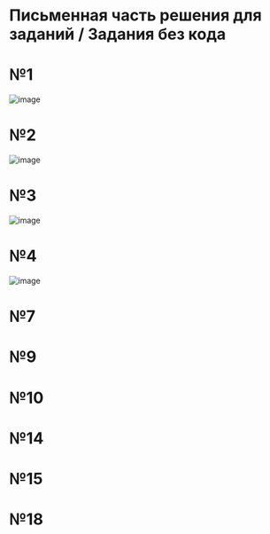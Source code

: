 # Письменная часть решения для заданий / Задания без кода
# №1
![image](https://github.com/user-attachments/assets/3631b3d4-7811-4fe3-a5e5-285ecd3d638d)
# №2
![image](https://github.com/user-attachments/assets/69b2be05-2b8d-4585-b7c4-6901d2227030)
# №3
![image](https://github.com/user-attachments/assets/87f0c5bb-3e1d-4142-aa1f-01f760f1df88)
# №4
![image](https://github.com/user-attachments/assets/55ad4be4-2052-437c-9cf6-f1dfbdbf616d)
# №7

# №9

# №10

# №14

# №15

# №18

